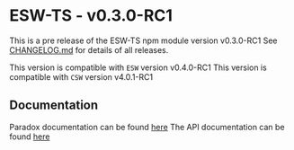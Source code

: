 # ESW-TS - v0.3.0-RC1

This is a pre release of the ESW-TS npm module version v0.3.0-RC1
See [CHANGELOG.md](CHANGELOG.md) for details of all releases.

This version is compatible with `ESW` version v0.4.0-RC1
This version is compatible with `CSW` version v4.0.1-RC1

## Documentation

Paradox documentation can be found [here](https://tmtsoftware.github.io/esw-ts/0.3.0-RC1/)
The API documentation can be found [here](https://tmtsoftware.github.io/esw-ts/0.3.0-RC1/common/ts-docs.html)
